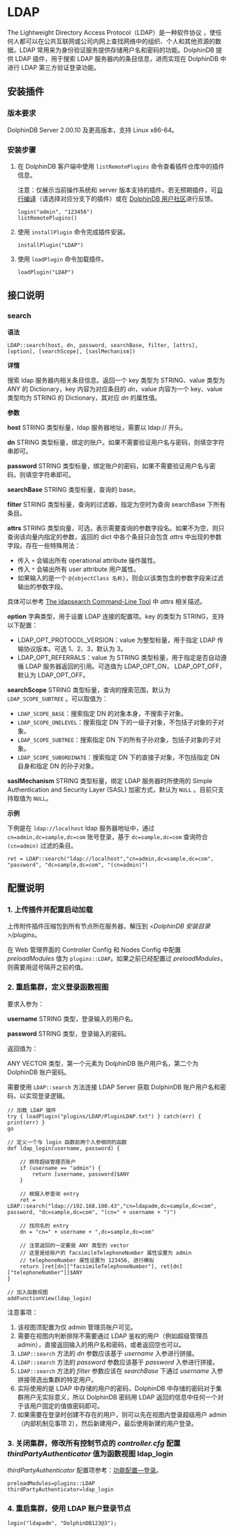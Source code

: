 # LDAP

The Lightweight Directory Access Protocol（LDAP）是一种软件协议 ，使任何人都可以在公共互联网或公司内网上查找网络中的组织、个人和其他资源的数据。LDAP 常用来为身份验证服务提供存储用户名和密码的功能。DolphinDB 提供 LDAP 插件，用于搜索 LDAP 服务器内的条目信息，进而实现在 DolphinDB 中进行 LDAP 第三方验证登录功能。

## 安装插件

### 版本要求

DolphinDB Server 2.00.10 及更高版本，支持 Linux x86-64。

### 安装步骤

1. 在 DolphinDB 客户端中使用 `listRemotePlugins` 命令查看插件仓库中的插件信息。

   注意：仅展示当前操作系统和 server 版本支持的插件。若无预期插件，可[自行编译](https://gitee.com/dolphindb/DolphinDBPlugin)（请选择对应分支下的插件）或在 [DolphinDB 用户社区](https://ask.dolphindb.cn/)进行反馈。

   ```
   login("admin", "123456")
   listRemotePlugins()
   ```
2. 使用 `installPlugin` 命令完成插件安装。

   ```
   installPlugin("LDAP")
   ```
3. 使用 `loadPlugin` 命令加载插件。

   ```
   loadPlugin("LDAP")
   ```

## 接口说明

### search

**语法**

```
LDAP::search(host, dn, password, searchBase, filter, [attrs], [option], [searchScope], [saslMechanism])
```

**详情**

搜索 ldap 服务器内相关条目信息。返回一个 key 类型为 STRING、value 类型为 ANY 的 Dictionary，key 内容为对应条目的 *dn*，value 内容为一个 key、value 类型均为 STRING 的 Dictionary，其对应 *dn* 的属性值。

**参数**

**host** STRING 类型标量，ldap 服务器地址，需要以 ldap:// 开头。

**dn** STRING 类型标量，绑定的账户。如果不需要验证用户名与密码，则填空字符串即可。

**password** STRING 类型标量，绑定账户的密码，如果不需要验证用户名与密码，则填空字符串即可。

**searchBase** STRING 类型标量，查询的 base。

**filter** STRING 类型标量，查询的过滤器，指定为空时为查询 searchBase 下所有条目。

**attrs** STRING 类型向量，可选，表示需要查询的参数字段名。如果不为空，则只查询该向量内指定的参数，返回的 dict 中各个条目只会包含 *attrs* 中出现的参数字段。存在一些特殊用法：

* 传入 `+` 会输出所有 operational attribute 操作属性。
* 传入 `*` 会输出所有 user attribute 用户属性。
* 如果输入的是一个 `@{objectClass 名称}`，则会以该类包含的参数字段来过滤输出的参数字段。

具体可以参考 [The ldapsearch Command-Line Tool](https://docs.ldap.com/ldap-sdk/docs/tool-usages/ldapsearch.html) 中 *attrs* 相关描述。

**option** 字典类型，用于设置 LDAP 连接的配置项。key 的类型为 STRING，支持以下配置：

* LDAP\_OPT\_PROTOCOL\_VERSION：value 为整型标量，用于指定 LDAP 传输协议版本。可选 1、2、3，默认为 3。
* LDAP\_OPT\_REFERRALS：value 为 STRING 类型标量，用于指定是否自动遵循 LDAP 服务器返回的引用。可选值为 LDAP\_OPT\_ON， LDAP\_OPT\_OFF，默认为 LDAP\_OPT\_OFF。

**searchScope** STRING 类型标量，查询的搜索范围，默认为 `LDAP_SCOPE_SUBTREE` 。可以取值为：

* `LDAP_SCOPE_BASE`：搜索指定 DN 的对象本身，不搜索子对象。
* `LDAP_SCOPE_ONELEVEL`：搜索指定 DN 下的一级子对象，不包括子对象的子对象。
* `LDAP_SCOPE_SUBTREE`：搜索指定 DN 下的所有子孙对象，包括子对象的子对象。
* `LDAP_SCOPE_SUBORDINATE`：搜索指定 DN 下的直接子对象，不包括指定 DN 自身和指定 DN 的孙子对象。

**saslMechanism** STRING 类型标量，绑定 LDAP 服务器时所使用的 Simple Authentication and Security Layer (SASL) 加密方式，默认为 `NULL` 。目前只支持取值为 `NULL`。

**示例**

下例是在 `ldap://localhost` ldap 服务器地址中，通过 `cn=admin,dc=sample,dc=com` 账号登录，基于 `dc=sample,dc=com` 查询符合 `(cn=admin)` 过滤的条目。

```
ret = LDAP::search("ldap://localhost","cn=admin,dc=sample,dc=com", "password", "dc=sample,dc=com", "(cn=admin)")
```

## 配置说明

### 1. 上传插件并配置启动加载

上传附件插件压缩包到所有节点所在服务器，解压到 *<DolphinDB 安装目录>/plugins*。

在 Web 管理界面的 Controller Config 和 Nodes Config 中配置 *preloadModules* 值为 `plugins::LDAP`。如果之前已经配置过 *preloadModules*，则需要用逗号隔开之前的值。

### 2. 重启集群，定义登录函数视图

要求入参为：

**username** STRING 类型，登录输入的用户名。

**password** STRING 类型，登录输入的密码。

返回值为：

ANY VECTOR 类型，第一个元素为 DolphinDB 账户用户名，第二个为 DolphinDB 账户密码。

需要使用 `LDAP::search` 方法连接 LDAP Server 获取 DolphinDB 账户用户名和密码，以实现登录逻辑。

```
// 加载 LDAP 插件
try { loadPlugin("plugins/LDAP/PluginLDAP.txt") } catch(err) { print(err) }
go

// 定义一个与 login 函数前两个入参相同的函数
def ldap_login(username, password) {

    // 排除超级管理员账户
    if (username == "admin") {
        return [username, password]$ANY
    }

    // 根据入参查询 entry
    ret = LDAP::search("ldap://192.168.100.43","cn=ldapadm,dc=sample,dc=com", password, "dc=sample,dc=com", "(cn=" + username + ")")

    // 找同名的 entry
    dn = "cn=" + username + ",dc=sample,dc=com"

    // 注意返回的一定要是 ANY 类型的 vector
    // 这里是给账户的 facsimileTelephoneNumber 属性设置为 admin
    // telephoneNumber 属性设置为 123456, 进行模拟
    return [ret[dn]["facsimileTelephoneNumber"], ret[dn]["telephoneNumber"]]$ANY
}

// 加入函数视图
addFunctionView(ldap_login)
```

注意事项：

1. 该视图须配置为仅 admin 管理员账户可见。
2. 需要在视图内判断排除不需要通过 LDAP 鉴权的用户（例如超级管理员 admin），直接返回输入的用户名和密码，或者返回空也可以。
3. `LDAP::search` 方法的 *dn* 参数应该基于 *username* 入参进行拼接。
4. `LDAP::search` 方法的 *password* 参数应该基于 *password* 入参进行拼接。
5. `LDAP::search` 方法的 *filter* 参数应该在 *searchBase* 下通过 *username* 入参拼接筛选出集群的特定用户。
6. 实际使用的是 LDAP 中存储的用户的密码，DolphinDB 中存储的密码对于集群用户无实际意义，所以 DolphinDB 密码用 LDAP 返回的信息中任何一个对于该用户固定的值做密码即可。
7. 如果需要在登录时创建不存在的用户，则可以先在视图内登录超级用户 admin（内部机制见事项 2），然后新建用户，最后使用新建的用户登录。

### 3. 关闭集群，修改所有控制节点的 *controller.cfg* 配置 *thirdPartyAuthenticator* 值为函数视图 ldap\_login

*thirdPartyAuthenticator* 配置项参考：[功能配置—登录](https://docs.dolphindb.cn/zh/db_distr_comp/cfg/function_configuration.html)。

```
preloadModules=plugins::LDAP
thirdPartyAuthenticator=ldap_login
```

### 4. 重启集群，使用 LDAP 账户登录节点

```
login("ldapadm", "DolphinDB123@3");
```

